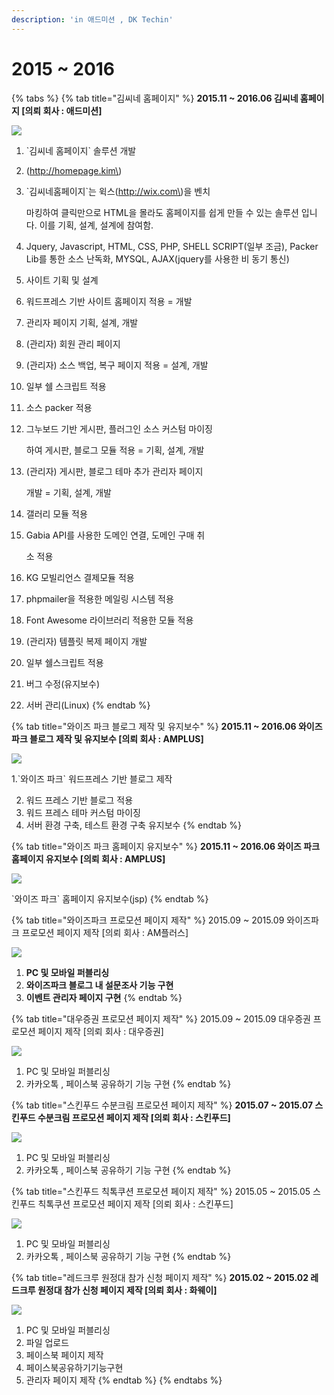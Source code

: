 ```yaml
---
description: 'in 애드미션 , DK Techin'
---
```


# 2015 ~ 2016

{% tabs %}
{% tab title="김씨네 홈페이지" %}
**2015.11 ~ 2016.06 김씨네 홈페이지 \[의뢰 회사 : 애드미션\]**

![](../.gitbook/assets/2018-04-30-7.24.12.png)

1. \`김씨네 홈페이지\` 솔루션 개발
2. \(http://homepage.kim\)
3. \`김씨네홈페이지\`는 윅스\(http://wix.com\)을 벤치

   마킹하여 클릭만으로 HTML을 몰라도 홈페이지를 쉽게 만들 수 있는 솔루션 입니다. 이를 기획, 설계, 설계에 참여함.

4. Jquery, Javascript, HTML, CSS, PHP, SHELL SCRIPT\(일부 조금\), Packer Lib를 통한 소스 난독화, MYSQL, AJAX\(jquery를 사용한 비 동기 통신\)
5. 사이트 기획 및 설계
6. 워드프레스 기반 사이트 홈페이지 적용 = 개발
7. 관리자 페이지 기획, 설계, 개발
8. \(관리자\) 회원 관리 페이지
9. \(관리자\) 소스 백업, 복구 페이지 적용 = 설계, 개발
10. 일부 쉘 스크립트 적용
11. 소스 packer 적용
12. 그누보드 기반 게시판, 플러그인 소스 커스텀 마이징

    하여 게시판, 블로그 모듈 적용 = 기획, 설계, 개발

13. \(관리자\) 게시판, 블로그 테마 추가 관리자 페이지

    개발 = 기획, 설계, 개발

14. 갤러리 모듈 적용
15. Gabia API를 사용한 도메인 연결, 도메인 구매 취

    소 적용

16. KG 모빌리언스 결제모듈 적용
17. phpmailer을 적용한 메일링 시스템 적용
18. Font Awesome 라이브러리 적용한 모듈 적용
19. \(관리자\) 템플릿 복제 페이지 개발
20. 일부 쉘스크립트 적용
21. 버그 수정\(유지보수\)
22. 서버 관리\(Linux\)
{% endtab %}

{% tab title="와이즈 파크 블로그 제작 및 유지보수" %}
**2015.11 ~ 2016.06 와이즈 파크 블로그 제작 및 유지보수 \[의뢰 회사 : AMPLUS\]**

![](../.gitbook/assets/2018-04-30-7.26.55.png)

1.\`와이즈 파크\` 워드프레스 기반 블로그 제작

2. 워드 프레스 기반 블로그 적용  
 3. 워드 프레스 테마 커스텀 마이징  
 4. 서버 환경 구축, 테스트 환경 구축 유지보수
{% endtab %}

{% tab title="와이즈 파크 홈페이지 유지보수" %}
**2015.11 ~ 2016.06 와이즈 파크 홈페이지 유지보수 \[의뢰 회사 : AMPLUS\]**

![](../.gitbook/assets/2018-04-30-7.28.14%20%281%29.png)

\`와이즈 파크\` 홈페이지 유지보수\(jsp\)
{% endtab %}

{% tab title="와이즈파크 프로모션 페이지 제작" %}
2015.09 ~ 2015.09 와이즈파크 프로모션 페이지 제작 \[의뢰 회사 : AM플러스\]

![](../.gitbook/assets/2018-04-30-7.31.11.png)

1. **PC 및 모바일 퍼블리싱**
2. **와이즈파크 블로그 내 설문조사 기능 구현**
3. **이벤트 관리자 페이지 구현**
{% endtab %}

{% tab title="대우증권 프로모션 페이지 제작" %}
2015.09 ~ 2015.09 대우증권 프로모션 페이지 제작 \[의뢰 회사 : 대우증권\]

![](../.gitbook/assets/2018-04-30-7.32.10.png)



1. PC 및 모바일 퍼블리싱
2. 카카오톡 , 페이스북 공유하기 기능 구현
{% endtab %}

{% tab title="스킨푸드 수분크림 프로모션 페이지 제작" %}
**2015.07 ~ 2015.07 스킨푸드 수분크림 프로모션 페이지 제작 \[의뢰 회사 : 스킨푸드\]**

![](../.gitbook/assets/2018-04-30-7.34.18.png)

1. PC 및 모바일 퍼블리싱
2. 카카오톡 , 페이스북 공유하기 기능 구현
{% endtab %}

{% tab title="스킨푸드 칙톡쿠션 프로모션 페이지 제작" %}
2015.05 ~ 2015.05 스킨푸드 칙톡쿠션 프로모션 페이지 제작 \[의뢰 회사 : 스킨푸드\]

![](../.gitbook/assets/2018-04-30-7.35.52.png)

1. PC 및 모바일 퍼블리싱
2. 카카오톡 , 페이스북 공유하기 기능 구현
{% endtab %}

{% tab title="레드크루 원정대 참가 신청 페이지 제작" %}
**2015.02 ~ 2015.02 레드크루 원정대 참가 신청 페이지 제작 \[의뢰 회사 : 화웨이\]**

![](../.gitbook/assets/2018-04-30-7.37.08.png)

1. PC 및 모바일 퍼블리싱
2. 파일 업로드
3. 페이스북 페이지 제작
4. 페이스북공유하기기능구현
5. 관리자 페이지 제작
{% endtab %}
{% endtabs %}



